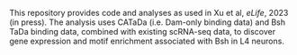 This repository provides code and analyses as used in Xu et al, *eLife*, 2023 (in press). The analysis uses CATaDa (i.e. Dam-only binding data) and Bsh TaDa binding data, combined with existing scRNA-seq data, to discover gene expression and motif enrichment associated with Bsh in L4 neurons.
